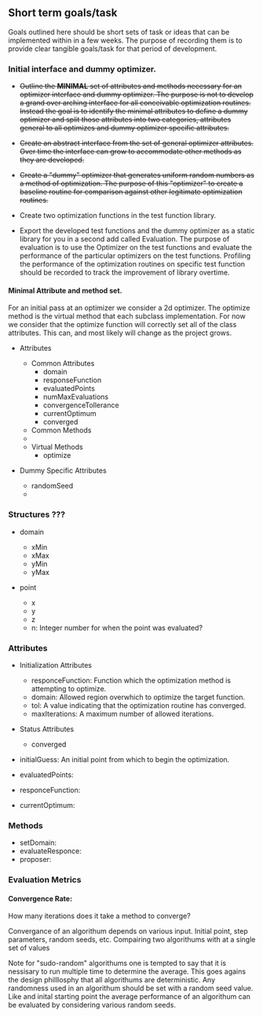 ## Short term goals/task
Goals outlined here should be short sets of task or ideas that can be implemented within in a few weeks. The purpose of
recording them is to provide clear tangible goals/task for that period of development.

### Initial interface and dummy optimizer.

- ~~Outline the **MINIMAL** set of attributes and methods necessary for an optimizer interface and dummy 
  optimizer. The purpose is not to develop a grand over arching interface for all conceivable 
  optimization routines. Instead the goal is to identify the minimal attributes to define a dummy 
  optimizer and split those attributes into two categories, attributes general to all optimizes and 
  dummy optimizer specific attributes.~~
	
- ~~Create an abstract interface from the set of general optimizer attributes. Over time the interface can
  grow to accommodate other methods as they are developed.~~ 
	
- ~~Create a "dummy" optimizer that generates uniform random numbers as a method of optimization. The 
  purpose of this "optimizer" to create a baseline routine for comparison against other legitimate 
  optimization routines.~~

- Create two optimization functions in the test function library.

- Export the developed test functions and the dummy optimizer as a static library for you in a second 
  add called Evaluation. The purpose of evaluation is to use the Optimizer on the test functions and 
  evaluate the performance of the particular optimizers on the test functions. Profiling the performance
  of the optimization routines on specific test function should be recorded to track the improvement of 
  library overtime.

#### Minimal Attribute and method set.
For an initial pass at an optimizer we consider a 2d optimizer. The optimize method is the virtual method that each 
subclass implementation. For now we consider that the optimize function will correctly set all of the class attributes.
This can, and most likely will change as the project grows.
 
  - Attributes 
    - Common Attributes
      - domain
      - responseFunction
      - evaluatedPoints
      - numMaxEvaluations
      - convergenceTollerance
      - currentOptimum
      - converged
    - Common Methods
    - 
    - Virtual Methods
      - optimize

  - Dummy Specific Attributes    
      - randomSeed
      - 

### Structures ???
- domain
   + xMin
   + xMax
   + yMin
   + yMax
        
- point
  + x
  + y
  + z
  + n: Integer number for when the point was evaluated?
### Attributes

       
  - Initialization Attributes
    - responceFunction: Function which the optimization method is attempting to optimize.  
    - domain: Allowed region overwhich to optimize the target function.
    - tol: A value indicating that the optimization routine has converged.
    - maxIterations: A maximum number of allowed iterations.  

  - Status Attributes
    - converged

  - initialGuess: An initial point from which to begin the optimization.
  - evaluatedPoints:
  - responceFunction:
  - currentOptimum:
    
### Methods
  - setDomain:
  - evaluateResponce:
  - proposer:
  
### Evaluation Metrics

#### Convergence Rate: 
How many iterations does it take a method to converge?

Convergance of an algorithum depends on various input. Initial point, step parameters, random seeds, etc. Compairing
two algorithums with at a single set of values 

Note for "sudo-random" algorithums one is tempted to say that it is nessisary to run multiple time to determine the 
average. This goes agains the design philllosphy that all algorithums are deterministic. Any randomness used in an
algorithum should be set with a random seed value. Like and inital starting point the average performance of an 
algorithum can be evaluated by considering various random seeds.

  


